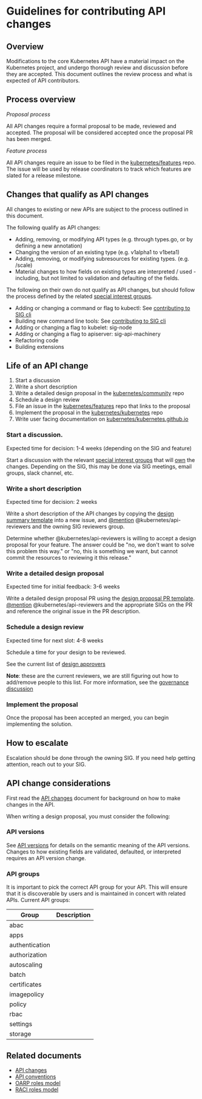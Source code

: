 # Guidelines for contributing API changes

## Overview

Modifications to the core Kubernetes API have a material impact on the Kubernetes project, and
undergo thorough review and discussion before they are accepted.  This document outlines the
review process and what is expected of API contributors.

## Process overview

*Proposal process*

All API changes require a formal proposal to be made, reviewed and accepted.  The proposal will be
considered accepted once the proposal PR has been merged.

*Feature process*

All API changes require an issue to be filed in the [kubernetes/features] repo.  The
issue will be used by release coordinators to track which features are slated for a
release milestone.

## Changes that qualify as API changes

All changes to existing or new APIs are subject to the process outlined in this document.

The following qualify as API changes:

- Adding, removing, or modifying API types (e.g. through types.go, or by defining a new annotation)
- Changing the version of an existing type (e.g. v1alpha1 to v1beta1)
- Adding, removing, or modifying subresources for existing types. (e.g. /scale)
- Material changes to how fields on existing types are interpreted / used - including, but not limited to
  validation and defaulting of the fields.

The following on their own do not qualify as API changes, but should follow the process defined by the related
[special interest groups].

- Adding or changing a command or flag to kubectl: See [contributing to SIG cli]
- Building new command line tools: See [contributing to SIG cli]
- Adding or changing a flag to kubelet: sig-node
- Adding or changing a flag to apiserver: sig-api-machinery
- Refactoring code
- Building extensions

## Life of an API change

1. Start a discussion
2. Write a short description
3. Write a detailed design proposal in the [kubernetes/community] repo
4. Schedule a design review
5. File an issue in the [kubernetes/features] repo that links to the proposal
6. Implement the proposal in the [kubernetes/kubernetes] repo
7. Write user facing documentation on [kubernetes/kubernetes.github.io]

### Start a discussion.

Expected time for decision: 1-4 weeks (depending on the SIG and feature)

Start a discussion with the relevant [special interest groups] that will [own] the changes.
Depending on the SIG, this may be done via SIG meetings, email groups, slack channel, etc.

### Write a short description

Expected time for decision: 2 weeks

Write a short description of the API changes by copying the [design summary template]
into a new issue, and [@mention] @kubernetes/api-reviewers and the owning SIG reviewers
group.

Determine whether @kubernetes/api-reviewers is willing to accept a design proposal
for your feature.  The answer could be "no, we don't want to solve this problem this way."
or "no, this is something we want, but cannot commit the resources to reviewing it this release."

### Write a detailed design proposal

Expected time for initial feedback: 3-6 weeks

Write a detailed design proposal PR using the [design proposal PR template].  [@mention]
@kubernetes/api-reviewers and the appropriate SIGs on the PR and reference the original
issue in the PR description.

### Schedule a design review

Expected time for next slot: 4-8 weeks

Schedule a time for your design to be reviewed.

See the current list of [design approvers](https://github.com/orgs/kubernetes/teams/api-approvers)

**Note**: these are the current reviewers, we are still figuring out how to
add/remove people to this list.  For more information, see the
[governance discussion](https://groups.google.com/forum/#!topic/kubernetes-dev/4e8WOnMvZC0)

### Implement the proposal

Once the proposal has been accepted an merged, you can begin implementing the solution.

## How to escalate

Escalation should be done through the owning SIG.  If you need help getting attention, reach out to your
SIG.

## API change considerations

First read the [API changes] document for background on how to make changes in the API.

When writing a design proposal, you must consider the following:

### API versions

See [API versions] for details on the semantic meaning of the API versions.  Changes to how
existing fields are validated, defaulted, or interpreted requires an API version change.

### API groups

It is important to pick the correct API group for your API.  This will ensure that it is discoverable
by users and is maintained in concert with related APIs.  Current API groups:

| Group  | Description |
| ------ | ----------- |
| abac   |             |
| apps |   |
| authentication |   |
| authorization |   |
| autoscaling |   |
| batch |   |
| certificates |   |
| imagepolicy |   |
| policy |   |
| rbac |   |
| settings  |   |
| storage |   |


## Related documents

- [API changes]
- [API conventions]
- [OARP roles model](https://stumblingabout.com/tag/oarp/)
- [RACI roles model](http://www.valuebasedmanagement.net/methods_raci.html)

[API versions]: https://github.com/kubernetes/community/blob/master/contributors/devel/api_changes.md#alpha-beta-and-stable-versions
[@mention]: https://help.github.com/articles/basic-writing-and-formatting-syntax/#mentioning-users-and-teams
[own]: https://github.com/kubernetes/community/blob/master/contributors/sig-ownership.md
[special interest groups]: https://github.com/kubernetes/community/blob/master/README.md#special-interest-groups-sig
[design proposal PR template]: https://github.com/kubernetes/community/blob/master/contributors/design-proposals/api-proposal-design-template.md
[design summary template]: https://github.com/kubernetes/community/blob/master/contributors/design-proposals/api-proposal-issue-template.md
[API changes]: https://github.com/kubernetes/community/blob/master/contributors/devel/api_changes.md
[contributing to SIG cli]: https://github.com/kubernetes/community/blob/master/sig-cli/contributing.md
[kubernetes/kubernetes]: https://github.com/kubernetes/kubernetes/
[kubernetes/features]: https://github.com/kubernetes/features/
[kubernetes/kubernetes.github.io]: https://github.com/kubernetes/kubernetes.github.io/
[kubernetes/community]: https://github.com/kubernetes/community/
[API changes]: https://github.com/kubernetes/community/blob/master/contributors/devel/api_changes.md
[API conventions]: https://github.com/kubernetes/community/blob/master/contributors/devel/api-conventions.md